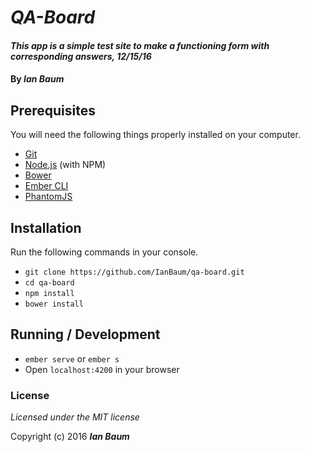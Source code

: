 # _QA-Board_

#### _This app is a simple test site to make a functioning form with corresponding answers, 12/15/16_

#### By _**Ian Baum**_


## Prerequisites

You will need the following things properly installed on your computer.

* [Git](http://git-scm.com/)
* [Node.js](http://nodejs.org/) (with NPM)
* [Bower](http://bower.io/)
* [Ember CLI](http://ember-cli.com/)
* [PhantomJS](http://phantomjs.org/)

## Installation
Run the following commands in your console.

* `git clone https://github.com/IanBaum/qa-board.git`
* `cd qa-board`
* `npm install`
* `bower install`

## Running / Development

* `ember serve` or `ember s`
* Open `localhost:4200` in your browser

### License

*Licensed under the MIT license*

Copyright (c) 2016 **_Ian Baum_**
